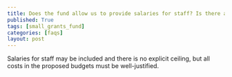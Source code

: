 ```yaml
---
title: Does the fund allow us to provide salaries for staff? Is there a ceiling?
published: True
tags: [small_grants_fund]
categories: [faqs]
layout: post
---
```

<div class="content">
	<p>Salaries for staff may be included and there is no explicit ceiling, but all costs in the proposed budgets must be well-justified.</p>
</div>